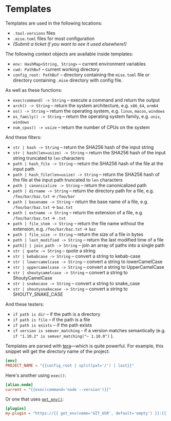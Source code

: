 # Templates

Templates are used in the following locations:

- `.tool-versions` files
- `.mise.toml` files for most configuration
- _(Submit a ticket if you want to see it used elsewhere!)_

The following context objects are available inside templates:

- `env: HashMap<String, String>` – current environment variables
- `cwd: PathBuf` – current working directory
- `config_root: PathBuf` – directory containing the `mise.toml` file or directory containing
  `.mise` directory with config file.

As well as these functions:

- `exec(command) -> String` – execute a command and return the output
- `arch() -> String` – return the system architecture, e.g. `x86_64`, `arm64`
- `os() -> String` – return the operating system, e.g. `linux`, `macos`, `windows`
- `os_family() -> String` – return the operating system family, e.g. `unix`, `windows`
- `num_cpus() -> usize` – return the number of CPUs on the system

And these filters:

- `str | hash -> String` – return the SHA256 hash of the input string
- `str | hash(len=usize) -> String` – return the SHA256 hash of the input string truncated to `len`
  characters
- `path | hash_file -> String` – return the SHA256 hash of the file at the input path
- `path | hash_file(len=usize) -> String` – return the SHA256 hash of the file at the input path
  truncated to `len` characters
- `path | canonicalize -> String` – return the canonicalized path
- `path | dirname -> String` – return the directory path for a file, e.g. `/foo/bar/baz.txt` ->
  `/foo/bar`
- `path | basename -> String` – return the base name of a file, e.g. `/foo/bar/baz.txt` -> `baz.txt`
- `path | extname -> String` – return the extension of a file, e.g. `/foo/bar/baz.txt` -> `.txt`
- `path | file_stem -> String` – return the file name without the extension, e.g.
  `/foo/bar/baz.txt` -> `baz`
- `path | file_size -> String` – return the size of a file in bytes
- `path | last_modified -> String` – return the last modified time of a file
- `path[] | join_path -> String` – join an array of paths into a single path
- `str | quote -> String` – quote a string
- `str | kebabcase -> String` – convert a string to kebab-case
- `str | lowercamelcase -> String` – convert a string to lowerCamelCase
- `str | uppercamelcase -> String` – convert a string to UpperCamelCase
- `str | shoutycamelcase -> String` – convert a string to ShoutyCamelCase
- `str | snakecase -> String` – convert a string to snake_case
- `str | shoutysnakecase -> String` – convert a string to SHOUTY_SNAKE_CASE

And these testers:

- `if path is dir` – if the path is a directory
- `if path is file` – if the path is a file
- `if path is exists` – if the path exists
- `if version is semver_matching` - if a version matches semantically (e.g. `if "1.10.2" is semver_matching("~ 1.10.0")` ).

Templates are parsed with [tera](https://keats.github.io/tera/docs/)—which is quite powerful. For
example, this snippet will get the directory name of the project:

```toml
[env]
PROJECT_NAME = "{{config_root | split(pat='/') | last}}"
```

Here's another using `exec()`:

```toml
[alias.node]
current = "{{exec(command='node --version')}}"
```

Or one that uses [`get_env()`](https://keats.github.io/tera/docs/#get-env):

```toml
[plugins]
my-plugin = "https://{{ get_env(name='GIT_USR', default='empty') }}:{{ get_env(name='GIT_PWD', default='empty') }}@github.com/foo/my-plugin.git"
```
